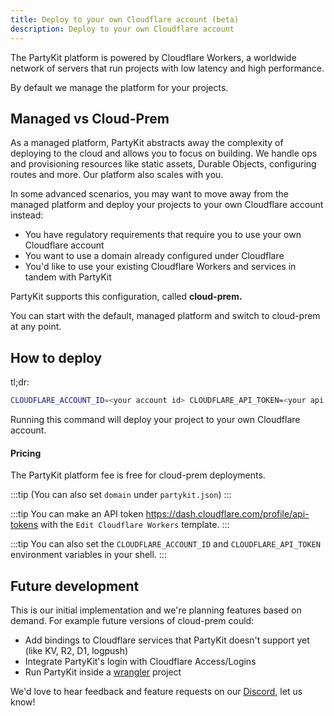```yaml
---
title: Deploy to your own Cloudflare account (beta)
description: Deploy to your own Cloudflare account
---
```


The PartyKit platform is powered by Cloudflare Workers, a worldwide network of servers that run projects with low latency and high performance.

By default we manage the platform for your projects.

## Managed vs Cloud-Prem

As a managed platform, PartyKit abstracts away the complexity of deploying to the cloud and allows you to focus on building. We handle ops and provisioning resources like static assets, Durable Objects, configuring routes and more. Our platform also scales with you.

In some advanced scenarios, you may want to move away from the managed platform and deploy your projects to your own Cloudflare account instead:

- You have regulatory requirements that require you to use your own Cloudflare account
- You want to use a domain already configured under Cloudflare
- You'd like to use your existing Cloudflare Workers and services in tandem with PartyKit

PartyKit supports this configuration, called **cloud-prem.**

You can start with the default, managed platform and switch to cloud-prem at any point.

## How to deploy

tl;dr:

```bash
CLOUDFLARE_ACCOUNT_ID=<your account id> CLOUDFLARE_API_TOKEN=<your api token> npx partykit deploy --domain partykit.domain.com
```

Running this command will deploy your project to your own Cloudflare account.

#### Pricing

The PartyKit platform fee is free for cloud-prem deployments.

:::tip
(You can also set `domain` under `partykit.json`)
:::

:::tip
You can make an API token https://dash.cloudflare.com/profile/api-tokens with the `Edit Cloudflare Workers` template.
:::

:::tip
You can also set the `CLOUDFLARE_ACCOUNT_ID` and `CLOUDFLARE_API_TOKEN` environment variables in your shell.
:::

## Future development

This is our initial implementation and we're planning features based on demand. For example future versions of cloud-prem could:

- Add bindings to Cloudflare services that PartyKit doesn't support yet (like KV, R2, D1, logpush)
- Integrate PartyKit's login with Cloudflare Access/Logins
- Run PartyKit inside a [wrangler](https://developers.cloudflare.com/workers/wrangler/) project

We'd love to hear feedback and feature requests on our [Discord](https://discord.gg/GJwKKTcQ7W), let us know!

